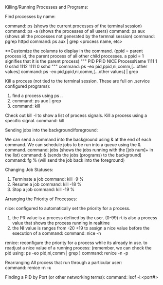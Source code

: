 Killing/Running Processes and Programs: 


Find processes by name:

command: ps (shows the current processes of the terminal session)
command: ps -a (shows the processes of all users)
command: ps aux (shows all the processes not generated by the termnal session)
command: pgrep httpd
command: ps aux | grep <process name, etc>

**Customize the columns to display in the command.
(ppid = parent process id, the parent process of all other child processes.
a ppid = 1 signifies that it is the parent process)
"""
PID  PPID NICE ProcessName
1111 1    0    sshd
1112 1111 0    sshd
"""
command: ps -eo pid,ppid,ni,comm,[...other values]
command: ps -eo pid,ppid,ni,comm,[...other values] | grep <process name>




Kill a process (not tied to the terminal session. These are full on .service configured programs): 

1. find a process using ps ..
2. command: ps aux | grep <process>
3. command: kill <pid>

Check out kill -l to show a list of process signals.
Kill a process using a specific signal.
command: kill <process signal number> <pid>




Sending jobs into the background/foreground:

We can send a command into the background using & at the end of each command.
We can schedule jobs to be run into a queue using the & command.
command: jobs (shows the jobs running with the [job num]+ in the list)
command: <command> & (sends the jobs (programs) to the background)
command: fg %<job num> (will send the job back into the foreground)



Changing Job Statuses: 

1. Terminate a job 
command: kill -9 %<job number>
2. Resume a job
command: kill -18 %<job number>
3. Stop a job
command: kill -19 %<job number>





Arranging the Priority of Processes: 

nice: configured to automatically set the priority for a process. 
1. the PR value is a process defined by the user. (0-99)
    rt is also a process value that shows the process running in realtime
2. the NI value is ranges from -20 +19
to assign a nice value before the execution of a command: 
command: nice -n <nice value> <command>

renice: reconfigure the priority for a process while its already in use. 
to readjust a nice value of a running process: 
(remember, we can check the pid using: ps -eo pid,ni,comm | grep <process name>)
command: renice -n <nice value> -p <process id>

Rearranging All process that run through a particular user:  
command: renice -n <nice value> -u <user name>



Finding a PID by Port (or other networking terms): 
command: lsof -i:<port#>

